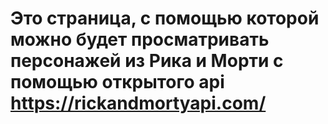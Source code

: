 # Это страница, с помощью которой можно будет просматривать персонажей из Рика и Морти с помощью открытого api https://rickandmortyapi.com/

